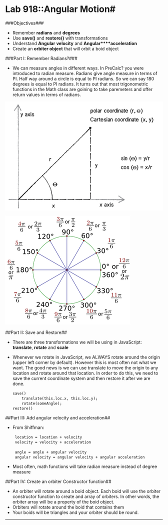 # Lab 918::Angular Motion#

###Objectives###
 - Remember **radians** and **degrees**
 - Use **save()** and **restore()** with transformations
 - Understand **Angular** **velocity** and **Angular****acceleration**
 - Create an **orbiter object** that will orbit a boid object
 


###Part I: Remember Radians?###

 - We can measure angles in different ways.  In PreCalc? you were introduced to radian measure. Radians give angle measure in terms of PI.   Half way around a circle is equal to PI radians.  So we can say 180 degrees is equal to PI radians.  It turns out that most trigonometric functions in the Math class are goining to take paremeters and offer return values in terms of radians.




![](trig1.png)

![](trig2.png)
 

##Part II: Save and Restore##

 -  There are three transformations we will be using in JavaScript: **translate**, **rotate** and **scale**
 -  Whenever we rotate in JavaScript, we ALWAYS rotate around the origin (upper left corner by default).  However this is most often not what we want.  The good news is we can use translate to move the origin to any location and rotate around that location.  In order to do this, we need to save the current coordinate system and then restore it after we are done.

		save()
			translate(this.loc.x, this.loc.y);
			rotate(someAngle);
		restore()

  
##Part III: Add angular velocity and acceleration##

 - From Shiffman:

		location = location + velocity
		velocity = velocity + acceleration
 
		angle = angle + angular velocity
		angular velocity = angular velocity + angular acceleration

 -  Most often, math functions will take radian measure instead of degree measure
   

##Part IV: Create an orbiter Constructor function##

  -  An orbiter will rotate around a boid object.  Each boid will use the orbiter constructor function to create and array of orbiters.  In other words, the orbiter array will be a property of the boid object.
  -   Orbiters will rotate around the boid that contains them
  -  Your boids will be triangles and your orbiter should be round.
 
----



